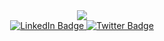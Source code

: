 <div id="header" align="center">
  <img src="https://media.giphy.com/media/kM1uAsTZEKmrFc0bXC/giphy.gif" "width=100"/>
</div>
<div id="badges" align="center">
  <a href="https://www.linkedin.com/in/obiasor-gideon-46116418b">
    <img src="https://img.shields.io/badge/LinkedIn-blue?style=for-the-badge&logo=linkedin&logoColor=white" alt="LinkedIn Badge"/>
  </a>
  <a href="your-twitter-URL">
    <img src="https://img.shields.io/badge/Twitter-blue?style=for-the-badge&logo=twitter&logoColor=white" alt="Twitter Badge"/>
  </a>
</div>
<div id="view" align="center">
  <img src="https://komarev.com/ghpvc/?username=your-DrPlain&style=flat-square&color=blue" alt=""/>
</div>
